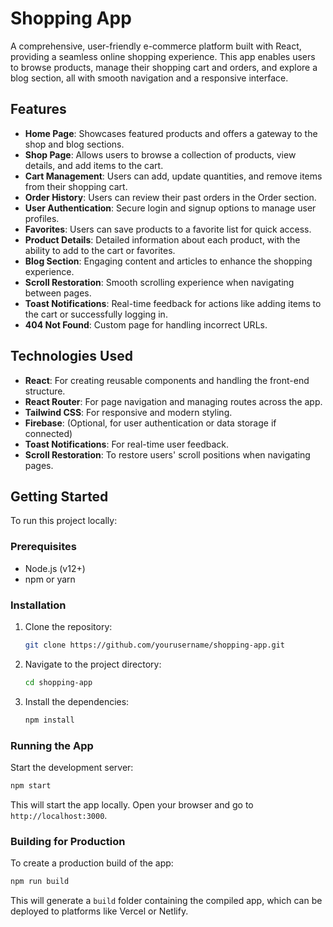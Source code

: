 
# **Shopping App**

A comprehensive, user-friendly e-commerce platform built with React, providing a seamless online shopping experience. This app enables users to browse products, manage their shopping cart and orders, and explore a blog section, all with smooth navigation and a responsive interface.

## **Features**

- **Home Page**: Showcases featured products and offers a gateway to the shop and blog sections.
- **Shop Page**: Allows users to browse a collection of products, view details, and add items to the cart.
- **Cart Management**: Users can add, update quantities, and remove items from their shopping cart.
- **Order History**: Users can review their past orders in the Order section.
- **User Authentication**: Secure login and signup options to manage user profiles.
- **Favorites**: Users can save products to a favorite list for quick access.
- **Product Details**: Detailed information about each product, with the ability to add to the cart or favorites.
- **Blog Section**: Engaging content and articles to enhance the shopping experience.
- **Scroll Restoration**: Smooth scrolling experience when navigating between pages.
- **Toast Notifications**: Real-time feedback for actions like adding items to the cart or successfully logging in.
- **404 Not Found**: Custom page for handling incorrect URLs.

## **Technologies Used**

- **React**: For creating reusable components and handling the front-end structure.
- **React Router**: For page navigation and managing routes across the app.
- **Tailwind CSS**: For responsive and modern styling.
- **Firebase**: (Optional, for user authentication or data storage if connected)
- **Toast Notifications**: For real-time user feedback.
- **Scroll Restoration**: To restore users' scroll positions when navigating pages.

## **Getting Started**

To run this project locally:

### **Prerequisites**

- Node.js (v12+)
- npm or yarn

### **Installation**

1. Clone the repository:

   ```bash
   git clone https://github.com/yourusername/shopping-app.git
   ```

2. Navigate to the project directory:

   ```bash
   cd shopping-app
   ```

3. Install the dependencies:

   ```bash
   npm install
   ```

### **Running the App**

Start the development server:

```bash
npm start
```

This will start the app locally. Open your browser and go to `http://localhost:3000`.

### **Building for Production**

To create a production build of the app:

```bash
npm run build
```

This will generate a `build` folder containing the compiled app, which can be deployed to platforms like Vercel or Netlify.
